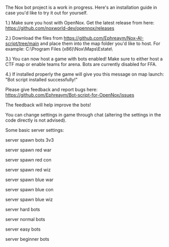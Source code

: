 The Nox bot project is a work in progress. Here's an installation guide in case you'd like to try it out for yourself.

1.) Make sure you host with OpenNox. Get the latest release from here: https://github.com/noxworld-dev/opennox/releases

2.) Download the files from https://github.com/Ephreaym/Nox-AI-script/tree/main and place them into the map folder you'd like to host. For example: C:\Program Files (x86)\Nox\Maps\Estate\

3.) You can now host a game with bots enabled! Make sure to either host a CTF map or enable teams for arena. Bots are currently disabled for FFA.

4.) If installed properly the game will give you this message on map launch: "Bot script installed successfully!"

Please give feedback and report bugs here: https://github.com/Ephreaym/Bot-script-for-OpenNox/issues

The feedback will help improve the bots!

You can change settings in game through chat (altering the settings in the code directly is not advised).

Some basic server settings:

server spawn bots 3v3

server spawn red war

server spawn red con

server spawn red wiz


server spawn blue war

server spawn blue con

server spawn blue wiz

server hard bots

server normal bots

server easy bots

server beginner bots
